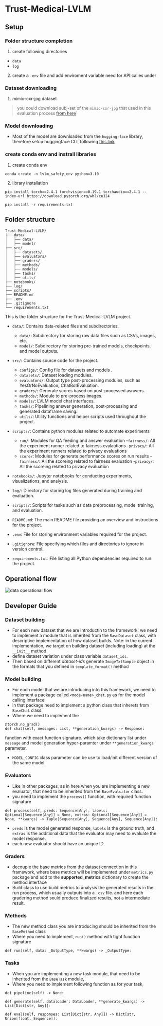 # Trust-Medical-LVLM

## Setup
### Folder structure completion 
1. create following directories
* `data`
* `log`
2. create a `.env` file and add enviroment variable need for API calles under

### Dataset downloading
1. mimic-cxr-jpg dataset
> you could download subj-set of the `mimic-cxr-jpg` that used in this evaluation process [from here](https://rpiexchange-my.sharepoint.com/:u:/g/personal/pathin_rpi_edu/EX8g0PPno09GtzNA5fiTP7YBDqzRC_XYA2xGGEf9IUwryg?e=Mub3OW)`

### Model downloading
* Most of the model are downloaded from the `hugging-face` library, therefore setup huggingface CLI, following [this link](https://huggingface.co/docs/huggingface_hub/en/guides/cli)

### create conda env and instrall libraries
1. create conda env
```
conda create -n lvlm_safety_env python=3.10
```
2. library installation
```
pip install torch==2.4.1 torchvision==0.19.1 torchaudio==2.4.1 --index-url https://download.pytorch.org/whl/cu124

pip install -r requirements.txt
```


## Folder structure 
```
Trust-Medical-LVLM/
├── data/
│   ├── data/
│   ├── model/
├── src/
│   ├── datasets/
│   ├── evaluators/
│   ├── graders/
│   ├── methods/
│   ├── models/
│   ├── tasks/
│   ├── utils/
├── notebooks/
├── log/
├── scripts/
├── README.md
├── .env
├── .gitignore
└── requirements.txt
```

This is the folder structure for the Trust-Medical-LVLM project.

- `data/`: Contains data-related files and subdirectories.
    - `data/`: Subdirectory for storing raw data files such as CSVs, images, etc.
    - `model/`: Subdirectory for storing pre-trained models, checkpoints, and model outputs.

- `src/`: Contains source code for the project.
    - `configs/`: Config file for datasets and models .
    - `datasets/`: Dataset loading modules.
    - `evaluators/`: Output type post-processing modules, such as YesOrNoEvaluation, ChatBotEvaluation.
    - `graders/`: Generate scores based on post-processed asnwers.
    - `methods/`: Module to pre-process images.
    - `models/`: LVLM model chat interfaces.
    - `tasks/`: Pipelining answer generation, post-processing and generated dataframe saving.
    - `utils/`: Utility functions and helper scripts used throughout the project.

- `scripts/`: Contains python modules related to automate experiments
    - `run/`: Modules for QA feeding and answer evaluation
        -`fairness/`: All the experiment runner related to fairness evalautions
        -`privacy/`: All the experiment runners related to privacy evaluations
    - `score/`: Modules for generate performance scores on run results
        -`fairness/`: All the scoreing related to fairness evaluation
        -`privacy/`: All the scoreing related to privacy evaluation

- `notebooks/`: Jupyter notebooks for conducting experiments, visualizations, and analysis.
- `log/`: Directory for storing log files generated during training and evaluation.
- `scripts/`: Scripts for tasks such as data preprocessing, model training, and evaluation.
- `README.md`: The main README file providing an overview and instructions for the project.
- `.env`: File for storing environment variables required for the project.
- `.gitignore`: File specifying which files and directories to ignore in version control.
- `requirements.txt`: File listing all Python dependencies required to run the project.

## Operational flow

![data operational flow](./statics/operational_flow.png)  


## Developer Guide

### Dataset building
- For each new dataset that we are introductin to the framework, we need to implement a module that is inherited from the `BaseDataset` class, with descriptive implementation of how dataset builds. Note: in the current implementation, we target on building dataset (including loading) at the `__init__` method
- define dataset variation under class variable `dataset_ids`.
- Then based on different _dataset-ids_ generate `ImageTxtSample` object in the formats that you defined in `template_format()` method


### Model building
- For each model that we are introducing into this framework, we need to implement a package called `<mode-name>_chat.py` as for the model calling interface
- in that package need to implement a python class that inherets from `BaseChat` class
- Where we need to implement the
```
@torch.no_grad()
def chat(self, messages: List, **generation_kwargs) -> Response:
```
 function with exact function signature. which take dictionary list under `message` and model generation hyper-paramter under `**generation_kwargs` parameter. 
- `MODEL_CONFIG` class parameter can be use to load/init different version of the same model

### Evaluators
- Like in other packages, as in here when you are implementing a new evaluator, that need to be inherited from the `BaseEvaluator` class. 
- you need to implement the `process()` function, with required function signature
```
def process(self, preds: Sequence[Any], labels: Optional[Sequence[Any]] = None, extras: Optional[Sequence[Any]] = None, **kwargs) -> Tuple[Sequence[Any], Sequence[Any], Sequence[Any]]:
```
- `preds` is the model generated response, `labels` is the ground truth, and `extras` is the additional data that the evaluator may need to evaluate the model response. 
- each new evaluator should have an unique ID. 

### Graders
- decouple the base metrics from the dataset connection in this framework, where base metrics will be implemented under `metrics.py` package and add to the __supported_metrics__ dictionary to create the method interface
- Build class to use build metrics to analysis the generated results in the run process, which usually outputs into a `.csv` file. and here each gradering method sould produce finalized results, not a intermediate result. 

### Methods
- The new method class you are introducing should be inherited from the `BaseMethod` class
- Where you need to implement, `run()` method with tight function signature
```
def run(self, data: _OutputType, **kwargs) -> _OutputType:
```

### Tasks
- When you are implementing a new task module, that need to be inherited from the `BaseTask` module, 
- Where you need to implement following function as for your task, 
```
def pipeline(self) -> None:
```
```
def generate(self, dataloader: DataLoader, **generate_kwargs) -> List[Dict[str, Any]]:
```
```
def eval(self, responses: List[Dict[str, Any]]) -> Dict[str, Union[float, Sequence]]:
```





